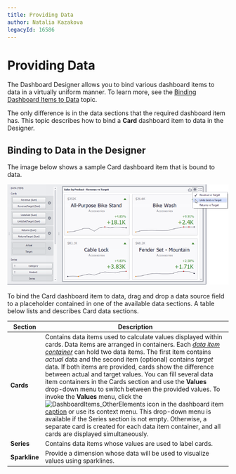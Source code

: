 ```yaml
---
title: Providing Data
author: Natalia Kazakova
legacyId: 16586
---
```

# Providing Data
The Dashboard Designer allows you to bind various dashboard items to data in a virtually uniform manner. To learn more, see the [Binding Dashboard Items to Data](../../binding-dashboard-items-to-data.md) topic.

The only difference is in the data sections that the required dashboard item has. This topic describes how to bind a **Card** dashboard item to data in the Designer.

## <a name="bindingdesigner"/>Binding to Data in the Designer
The image below shows a sample Card dashboard item that is bound to data.

![CardProvidingData_Main](../../../../images/img117702.png)

To bind the Card dashboard item to data, drag and drop a data source field to a placeholder contained in one of the available data sections. A table below lists and describes Card data sections.

| Section | Description |
|---|---|
| **Cards** | Contains data items used to calculate values displayed within cards. Data items are arranged in containers. Each _[data item container](../../ui-elements/data-items-pane.md)_ can hold two data items. The first item contains _actual_ data and the second item (optional) contains _target_ data. If both items are provided, cards show the difference between actual and target values. You can fill several data item containers in the Cards section and use the **Values** drop-down menu to switch between the provided values. To invoke the **Values** menu, click the ![DashboardItems_OtherElements](../../../../images/img20169.png) icon in the dashboard item [caption](../../dashboard-layout/dashboard-item-caption.md) or use its context menu. This drop-down menu is available if the Series section is not empty. Otherwise, a separate card is created for each data item container, and all cards are displayed simultaneously. |
| **Series** | Contains data items whose values are used to label cards. |
| **Sparkline** | Provide a dimension whose data will be used to visualize values using sparklines. |